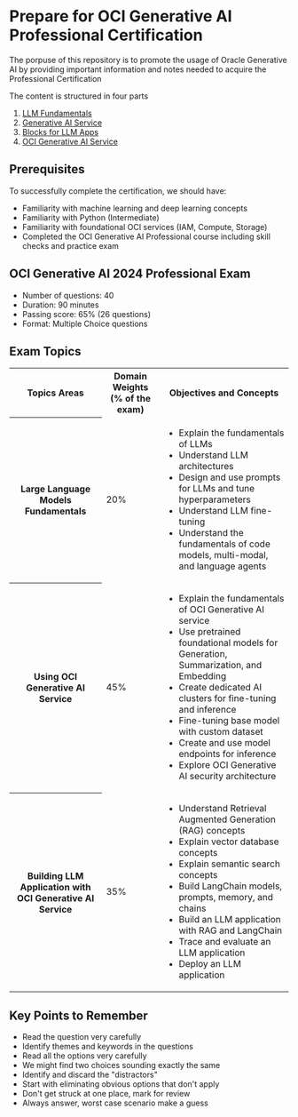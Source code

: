# Prepare for OCI Generative AI Professional Certification
The porpuse of this repository is to promote the usage of Oracle Generative AI by providing important information and notes needed to acquire the Professional Certification

The content is structured in four parts
1. [LLM Fundamentals](./01.fundamentals/README.md)
2. [Generative AI Service](./02.generative-ai-service/README.md)
3. [Blocks for LLM Apps](./03.blocks-for-llm-apps/README.md)
4. [OCI Generative AI Service](./04.oci-generative-ai-service/README.md)

## Prerequisites
To successfully complete the certification, we should have:
* Familiarity with machine learning and deep learning concepts
* Familiarity with Python (Intermediate)
* Familiarity with foundational OCI services (IAM, Compute, Storage)
* Completed the OCI Generative AI Professional course including skill checks and practice exam

## OCI Generative AI 2024 Professional Exam
* Number of questions: 40
* Duration: 90 minutes
* Passing score: 65% (26 questions)
* Format: Multiple Choice questions

## Exam Topics
<table>
    <tr>
        <th>Topics Areas</th>
        <th>Domain Weights (% of the exam)</th>
        <th>Objectives and Concepts</th>
    </tr>
    <tr>
        <th>Large Language Models Fundamentals</th>
        <td>20%</td>
        <td>
            <ul>
                <li>Explain the fundamentals of LLMs</li>
                <li>Understand LLM architectures</li>
                <li>Design and use prompts for LLMs and tune hyperparameters</li>
                <li>Understand LLM fine-tuning</li>
                <li>Understand the fundamentals of code models, multi-modal, and language agents</li>
            </ul>
        </td>
    </tr>
    <tr>
        <th>Using OCI Generative AI Service</th>
        <td>45%</td>
        <td>
            <ul>
                <li>Explain the fundamentals of OCI Generative AI service</li>
                <li>Use pretrained foundational models for Generation, Summarization, and Embedding</li>
                <li>Create dedicated AI clusters for fine-tuning and inference</li>
                <li>Fine-tuning base model with custom dataset</li>
                <li>Create and use model endpoints for inference</li>
                <li>Explore OCI Generative AI security architecture</li>
            </ul>
        </td>
    </tr>
    <tr>
        <th>Building LLM Application with OCI Generative AI Service</th>
        <td>35%</td>
        <td>
            <ul>
                <li>Understand Retrieval Augmented Generation (RAG) concepts</li>
                <li>Explain vector database concepts</li>
                <li>Explain semantic search concepts</li>
                <li>Build LangChain models, prompts, memory, and chains</li>
                <li>Build an LLM application with RAG and LangChain</li>
                <li>Trace and evaluate an LLM application</li>
                <li>Deploy an LLM application</li>
            </ul>
        </td>
    </tr>
</table>

## Key Points to Remember
* Read the question very carefully
* Identify themes and keywords in the questions
* Read all the options very carefully
* We might find two choices sounding exactly the same
* Identify and discard the "distractors"
* Start with eliminating obvious options that don't apply
* Don't get struck at one place, mark for review
* Always answer, worst case scenario make a guess
